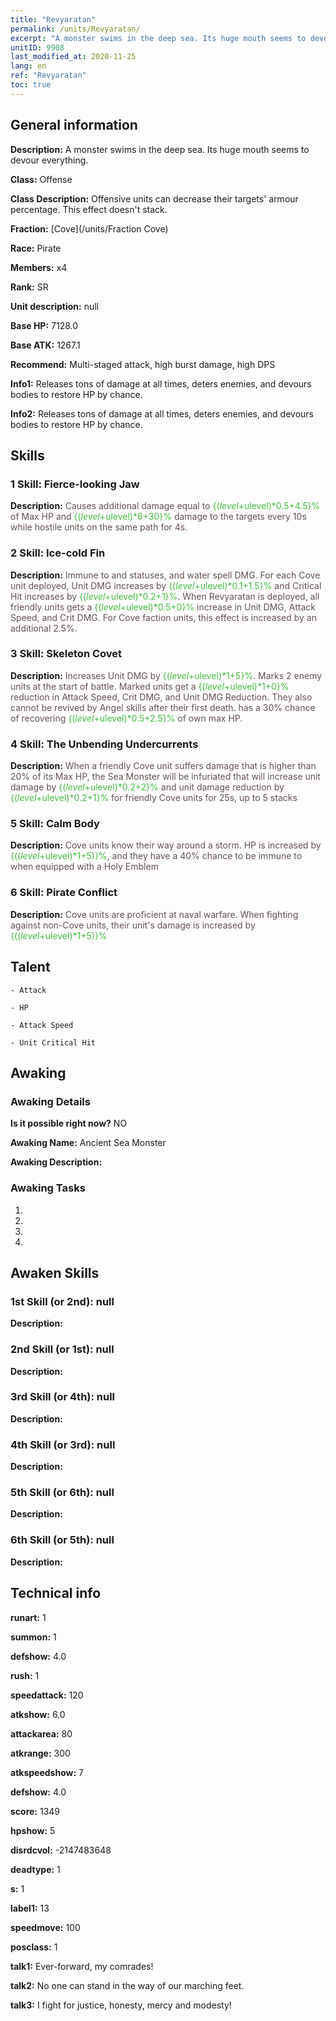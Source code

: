 ```yaml
---
title: "Revyaratan"
permalink: /units/Revyaratan/
excerpt: "A monster swims in the deep sea. Its huge mouth seems to devour everything."
unitID: 9908
last_modified_at: 2020-11-25
lang: en
ref: "Revyaratan"
toc: true
---
```

## General information
 **Description:** A monster swims in the deep sea. Its huge mouth seems to devour everything.

 **Class:** Offense

 **Class Description:** Offensive units can decrease their targets' armour percentage. This effect doesn't stack.

 **Fraction:** [Cove](/units/Fraction Cove)

 **Race:** Pirate

 **Members:** x4

 **Rank:** SR

 **Unit description:** null

 **Base HP:** 7128.0

 **Base ATK:** 1267.1

 **Recommend:** Multi-staged attack, high burst damage, high DPS

 **Info1:** Releases tons of damage at all times, deters enemies, and devours bodies to restore HP by chance.

 **Info2:** Releases tons of damage at all times, deters enemies, and devours bodies to restore HP by chance.

## Skills
### 1 Skill: Fierce-looking Jaw
 **Description:** <span style="color: #645252">Causes additional damage equal to <span style="color: black"><span style="color: #48b946">{($level+$ulevel)*0.5+4.5}%<span style="color: black"><span style="color: #645252"> of Max HP and <span style="color: black"><span style="color: #48b946">{($level+$ulevel)*6+30}%<span style="color: black"><span style="color: #645252"> damage to the targets every 10s while <span style="color: black"><span style="color: #48b946"><deterring><span style="color: black"><span style="color: #645252"> hostile units on the same path for 4s.<span style="color: black">

### 2 Skill: Ice-cold Fin
 **Description:** <span style="color: #645252">Immune to <span style="color: black"><span style="color: #48b946"><Freeze> <span style="color: black"><span style="color: #645252">and <span style="color: black"><span style="color: #48b946"><Time Stop> <span style="color: black"><span style="color: #645252"> statuses, and water spell DMG. For each Cove unit deployed, Unit DMG increases by <span style="color: black"><span style="color: #48b946">{($level+$ulevel)*0.1+1.5}%<span style="color: black"><span style="color: #645252"> and Critical Hit increases by <span style="color: black"><span style="color: #48b946">{($level+$ulevel)*0.2+1}%<span style="color: black"><span style="color: #645252">. When Revyaratan is deployed, all friendly units gets a <span style="color: black"><span style="color: #48b946">{($level+$ulevel)*0.5+0}%<span style="color: black"><span style="color: #645252"> increase in Unit DMG, Attack Speed, and Crit DMG. For Cove faction units, this effect is increased by an additional 2.5%.<span style="color: black">

### 3 Skill: Skeleton Covet
 **Description:** <span style="color: #645252">Increases Unit DMG by <span style="color: black"><span style="color: #48b946">{($level+$ulevel)*1+5}%<span style="color: black"><span style="color: #645252">. Marks 2 enemy units at the start of battle. Marked units get a <span style="color: black"><span style="color: #48b946">{($level+$ulevel)*1+0}%<span style="color: black"><span style="color: #645252"> reduction in Attack Speed, Crit DMG, and Unit DMG Reduction. They also cannot be revived by Angel skills after their first death. <Fierce-looking Jaw> has a 30% chance of recovering <span style="color: black"><span style="color: #48b946">{($level+$ulevel)*0.5+2.5}%<span style="color: black"><span style="color: #645252"> of own max HP.<span style="color: black">

### 4 Skill: The Unbending Undercurrents
 **Description:** <span style="color: #645252">When a friendly Cove unit suffers damage that is higher than 20% of its Max HP, the Sea Monster will be infuriated that will increase unit damage by <span style="color: black"><span style="color: #48b946">{($level+$ulevel)*0.2+2}%<span style="color: black"><span style="color: #645252"> and unit damage reduction by <span style="color: black"><span style="color: #48b946">{($level+$ulevel)*0.2+1}%<span style="color: black"><span style="color: #645252"> for friendly Cove units for 25s, up to 5 stacks<span style="color: black">

### 5 Skill: Calm Body
 **Description:** <span style="color: #645252">Cove units know their way around a storm. HP is increased by <span style="color: black"><span style="color: #48b946">{(($level+$ulevel)*1+5)}%<span style="color: black"><span style="color: #645252">, and they have a 40% chance to be immune to <stun> when equipped with a Holy Emblem<span style="color: black">

### 6 Skill: Pirate Conflict
 **Description:** <span style="color: #645252">Cove units are proficient at naval warfare. When fighting against non-Cove units, their unit's damage is increased by <span style="color: black"><span style="color: #48b946">{(($level+$ulevel)*1+5)}%<span style="color: black"><span style="color: #645252"><span style="color: black">

## Talent

    - Attack

    - HP

    - Attack Speed

    - Unit Critical Hit

## Awaking
### Awaking Details
 **Is it possible right now?** NO

 **Awaking Name:** Ancient Sea Monster

 **Awaking Description:** 

### Awaking Tasks
 1. 

 2. 

 3. 

 4. 

## Awaken Skills

### 1st Skill (or 2nd): null
 **Description:** 

### 2nd Skill (or 1st): null
 **Description:** 

### 3rd Skill (or 4th): null
 **Description:** 

### 4th Skill (or 3rd): null
 **Description:** 

### 5th Skill (or 6th): null
 **Description:** 

### 6th Skill (or 5th): null
 **Description:** 

## Technical info
 **runart:** 1

 **summon:** 1

 **defshow:** 4.0

 **rush:** 1

 **speedattack:** 120

 **atkshow:** 6.0

 **attackarea:** 80

 **atkrange:** 300

 **atkspeedshow:** 7

 **defshow:** 4.0

 **score:** 1349

 **hpshow:** 5

 **disrdcvol:** -2147483648

 **deadtype:** 1

 **s:** 1

 **label1:** 13

 **speedmove:** 100

 **posclass:** 1

 **talk1:** Ever-forward, my comrades!

 **talk2:** No one can stand in the way of our marching feet.

 **talk3:** I fight for justice, honesty, mercy and modesty!

